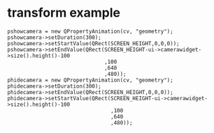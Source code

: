 # transform example
    pshowcamera = new QPropertyAnimation(cv, "geometry");
    pshowcamera->setDuration(300);
    pshowcamera->setStartValue(QRect(SCREEN_HEIGHT,0,0,0));
    pshowcamera->setEndValue(QRect(SCREEN_HEIGHT-ui->camerawidget->size().height()-100
                                   ,100
                                   ,640
                                   ,480));
    phidecamera = new QPropertyAnimation(cv, "geometry");
    phidecamera->setDuration(300);
    phidecamera->setEndValue(QRect(SCREEN_HEIGHT,0,0,0));
    phidecamera->setStartValue(QRect(SCREEN_HEIGHT-ui->camerawidget->size().height()-100
                                     ,100
                                     ,640
                                     ,480));